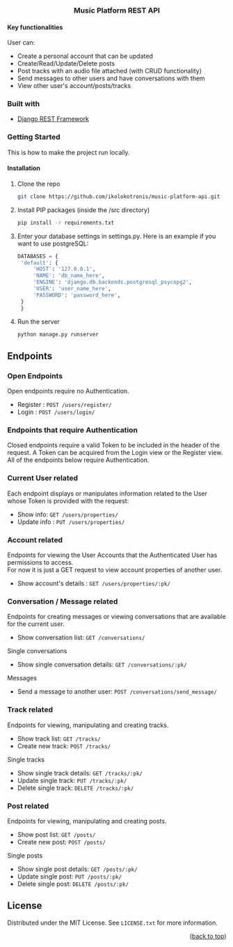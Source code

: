 <div id="top"></div>


<h3 align="center">Music Platform REST API</h3>

#### Key functionalities
User can:
* Create a personal account that can be updated
* Create/Read/Update/Delete posts
* Post tracks with an audio file attached (with CRUD functionality)
* Send messages to other users and have conversations with them
* View other user's account/posts/tracks

### Built with

* [Django REST Framework](https://www.django-rest-framework.org/)


<!-- GETTING STARTED -->
### Getting Started

This is how to make the project run locally.

#### Installation

1. Clone the repo
   ```sh
   git clone https://github.com/ikolokotronis/music-platform-api.git
   ```
2. Install PIP packages (inside the /src directory)
   ```sh
   pip install -r requirements.txt
   ```
3. Enter your database settings in settings.py. Here is an example if you want to use postgreSQL:
   ```python
   DATABASES = {
    'default': {
        'HOST': '127.0.0.1',
        'NAME': 'db_name_here',
        'ENGINE': 'django.db.backends.postgresql_psycopg2',
        'USER': 'user_name_here',
        'PASSWORD': 'password_here',
    }
    }
   ```   
4. Run the server
   ```sh
   python manage.py runserver
   ```


<!-- ENDPOINTS -->
## Endpoints

### Open Endpoints

Open endpoints require no Authentication.

* Register : `POST /users/register/`
* Login : `POST /users/login/`

### Endpoints that require Authentication

Closed endpoints require a valid Token to be included in the header of the
request. A Token can be acquired from the Login view or the Register view.
All of the endpoints below require Authentication.

### Current User related

Each endpoint displays or manipulates information related to the User whose
Token is provided with the request:

* Show info: `GET /users/properties/`
* Update info : `PUT /users/properties/`

### Account related

Endpoints for viewing the User Accounts that the Authenticated User
has permissions to access.  
For now it is just a GET request to view account properties of another user.

* Show account's details : `GET /users/properties/:pk/`

### Conversation / Message related
Endpoints for creating messages or viewing conversations that are available for the current user.

* Show conversation list: `GET /conversations/`

Single conversations
* Show single conversation details: `GET /conversations/:pk/`

Messages
* Send a message to another user: `POST /conversations/send_message/`

### Track related
Endpoints for viewing, manipulating and creating tracks.

* Show track list: `GET /tracks/`
* Create new track: `POST /tracks/`

Single tracks
* Show single track details: `GET /tracks/:pk/`
* Update single track: `PUT /tracks/:pk/`
* Delete single track: `DELETE /tracks/:pk/`

### Post related
Endpoints for viewing, manipulating and creating posts.

* Show post list: `GET /posts/`
* Create new post: `POST /posts/`

Single posts
* Show single post details: `GET /posts/:pk/`
* Update single post: `PUT /posts/:pk/`
* Delete single post: `DELETE /posts/:pk/`


<!-- LICENSE -->
## License

Distributed under the MIT License. See `LICENSE.txt` for more information.

<p align="right">(<a href="#top">back to top</a>)</p>
